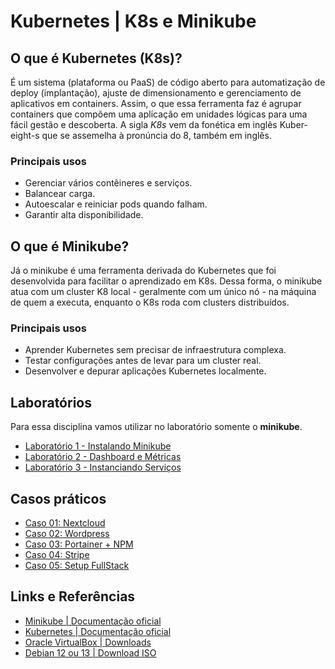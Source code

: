 # Kubernetes | K8s e Minikube

## O que é Kubernetes (K8s)?

É um sistema (plataforma ou PaaS) de código aberto para automatização de deploy (implantação), ajuste de dimensionamento e gerenciamento de aplicativos em containers. Assim, o que essa ferramenta faz é agrupar containers que compõem uma aplicação em unidades lógicas para uma fácil gestão e descoberta. A sigla *K8s* vem da fonética em inglês Kuber-eight-s que se assemelha à pronúncia do 8, também em inglês.

### Principais usos

- Gerenciar vários contêineres e serviços.
- Balancear carga.
- Autoescalar e reiniciar pods quando falham.
- Garantir alta disponibilidade.

## O que é Minikube?

Já o minikube é uma ferramenta derivada do Kubernetes que foi desenvolvida para facilitar o aprendizado em K8s. Dessa forma, o minikube atua com um cluster K8 local - geralmente com um único nó - na máquina de quem a executa, enquanto o K8s roda com clusters distribuídos.

### Principais usos

- Aprender Kubernetes sem precisar de infraestrutura complexa.
- Testar configurações antes de levar para um cluster real.
- Desenvolver e depurar aplicações Kubernetes localmente.

## Laboratórios

Para essa disciplina vamos utilizar no laboratório somente o **minikube**.

- [Laboratório 1 - Instalando Minikube](Laboratório%201%20-%20Instalação.md)
- [Laboratório 2 - Dashboard e Métricas](Laboratório%202%20-%20Dashboard%20e%20Métricas.md)
- [Laboratório 3 - Instanciando Serviços](Laboratório%202%20-%20Dashboard%20e%20Métricas.md)

## Casos práticos

- [Caso 01: Nextcloud](Laboratório%203%20-%20Instanciando%20Serviços.md#nextcloud)
- [Caso 02: Wordpress](Laboratório%203%20-%20Instanciando%20Serviços.md#wordpress)
- [Caso 03: Portainer + NPM]()
- [Caso 04: Stripe]()
- [Caso 05: Setup FullStack]()

## Links e Referências

- [Minikube | Documentação oficial](https://minikube.sigs.k8s.io/docs/)
- [Kubernetes | Documentação oficial](https://kubernetes.io/)
- [Oracle VirtualBox | Downloads](https://www.virtualbox.org/wiki/Downloads)
- [Debian 12 ou 13 | Download ISO](https://www.debian.org/)